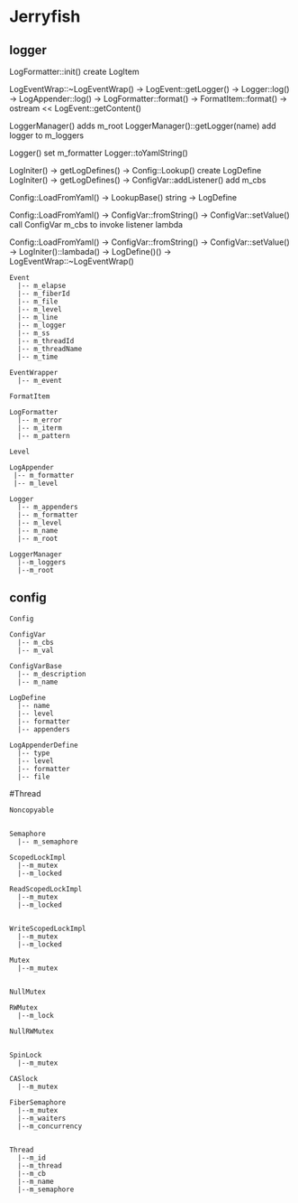 # Jerryfish

## logger


LogFormatter::init() create LogItem

LogEventWrap::~LogEventWrap() -> LogEvent::getLogger() -> Logger::log() -> LogAppender::log() -> LogFormatter::format() -> FormatItem::format() -> ostream << LogEvent::getContent()

LoggerManager() adds m_root
LoggerManager()::getLogger(name) add logger to m_loggers

Logger() set m_formatter
Logger::toYamlString() 

LogIniter() -> getLogDefines() -> Config::Lookup() create LogDefine
LogIniter() -> getLogDefines() -> ConfigVar::addListener() add m_cbs

Config::LoadFromYaml() -> LookupBase() string -> LogDefine

Config::LoadFromYaml() -> ConfigVar::fromString() -> ConfigVar::setValue() call ConfigVar m_cbs to invoke listener lambda

Config::LoadFromYaml() -> ConfigVar::fromString() -> ConfigVar::setValue() -> LogIniter()::lambada() -> LogDefine()() -> LogEventWrap::~LogEventWrap()



	Event
      |-- m_elapse
      |-- m_fiberId
      |-- m_file
      |-- m_level
      |-- m_line
      |-- m_logger
      |-- m_ss
      |-- m_threadId
      |-- m_threadName
      |-- m_time	
      
    EventWrapper
      |-- m_event
      
    FormatItem
      
    LogFormatter
      |-- m_error
      |-- m_iterm
      |-- m_pattern
      
    Level
    
	LogAppender
     |-- m_formatter
     |-- m_level

    Logger
      |-- m_appenders
      |-- m_formatter
      |-- m_level
      |-- m_name
      |-- m_root

	LoggerManager
      |--m_loggers
      |--m_root
      

## config

	Config
    
    ConfigVar
      |-- m_cbs
      |-- m_val
      
    ConfigVarBase
      |-- m_description
      |-- m_name
      
    LogDefine
      |-- name
      |-- level
      |-- formatter
      |-- appenders

    LogAppenderDefine
      |-- type
      |-- level
      |-- formatter
      |-- file


#Thread

    Noncopyable


    Semaphore
      |-- m_semaphore

    ScopedLockImpl
      |--m_mutex
      |--m_locked

    ReadScopedLockImpl
      |--m_mutex
      |--m_locked


    WriteScopedLockImpl
      |--m_mutex
      |--m_locked

    Mutex
      |--m_mutex


    NullMutex

    RWMutex
      |--m_lock

    NullRWMutex


    SpinLock
      |--m_mutex

    CASlock
      |--m_mutex

    FiberSemaphore
      |--m_mutex
      |--m_waiters
      |--m_concurrency


    Thread
      |--m_id
      |--m_thread
      |--m_cb
      |--m_name
      |--m_semaphore





